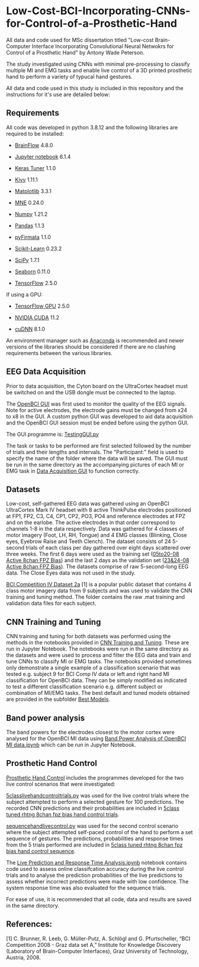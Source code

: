 # Low-Cost-BCI-Incorporating-CNNs-for-Control-of-a-Prosthetic-Hand
All data and code used for MSc dissertation titled "Low-cost Brain-Computer Interface Incorporating Convolutional Neural Netwokrs for Control of a Prosthetic Hand" by Antony Wade Peterson.

The study investigated using CNNs with minimal pre-processing to classify multiple MI and EMG tasks and enable live control of a 3D printed prosthetic hand to perform a variety of typucal hand gestures.

All data and code used in this study is included in this repository and the instructions for it's use are detailed below:

## Requirements
All code was developed in python 3.8.12 and the following libraries are required to be installed:

- [BrainFlow](https://brainflow.readthedocs.io/en/stable/BuildBrainFlow.html)	4.8.0

- [Jupyter notebook](https://jupyter.org/install) 6.1.4

- [Keras Tuner](https://keras.io/keras_tuner/)	1.1.0

- [Kivy](https://kivy.org/)	1.11.1

- [Matplotlib](https://matplotlib.org/stable/index.html) 3.3.1

- [MNE](https://mne.tools/stable/install/index.html)	0.24.0

- [Numpy](https://numpy.org/install/)	1.21.2

- [Pandas](https://pandas.pydata.org/getting_started.html)	1.1.3

- [pyFirmata](https://pypi.org/project/pyFirmata/)	1.1.0

- [Scikit-Learn](https://scikit-learn.org/stable/install.html)	0.23.2

- [SciPy](https://scipy.org/install/)	1.7.1

- [Seaborn](https://seaborn.pydata.org/installing.html) 0.11.0

- [TensorFlow](https://www.tensorflow.org/install)	2.5.0

If using a GPU:

- [TensorFlow GPU](https://www.tensorflow.org/install/pip) 2.5.0

- [NVIDIA CUDA](https://developer.nvidia.com/cuda-toolkit-archive) 11.2

- [cuDNN](https://developer.nvidia.com/cudnn) 8.1.0

An environment manager such as [Anaconda](https://www.anaconda.com/) is recommended and newer versions of the libraries should be considered if there are no clashing requirements between the various libraries.

## EEG Data Acquisition

Prior to data acquisition, the Cyton board on the UltraCortex headset must be switched on and the USB dongle must be connected to the laptop.

The [OpenBCI GUI](https://docs.openbci.com/Software/OpenBCISoftware/GUIDocs/) was first used to monitor the quality of the EEG signals. Note for active electrodes, 
the electrode gains must be changed from x24 to x8 in the GUI. A custom python GUI was developed to aid data acquisition and the OpenBCI GUI session must be ended before using the python GUI.

The GUI programme is: [TestingGUI.py](Data%20Acquisition%20GUI/TestingGUI.py)

The task or tasks to be performed are first selected followed by the number of trials and their lengths and intervals. The "Participant:" field is used to specify the name of the folder where the data will be saved.
The GUI must be run in the same directory as the accompanying pictures of each MI or EMG task in [Data Acquisition GUI](Data%20Acquisition%20GUI) to function correctly.

## Datasets

Low-cost, self-gathered EEG data was gathered using an OpenBCI UltraCortex Mark IV headset with 8 active ThinkPulse electrodes positioned at FP1, FP2, C3, C4, CP1, CP2, PO3, PO4 and reference electrodes at FPZ and on the earlobe.
The active electrodes in that order correspond to channels 1-8 in the data respectively. Data was gathered for 4 classes of motor imagery (Foot, LH, RH, Tongue) and 4 EMG classes (Blinking, Close eyes, Eyebrow Raise and Teeth Clench). 
The dataset consists of 24 5-second trials of each class per day gathered over eight days scattered over three weeks. 
The first 6 days were used as the training set ([05to20-08 Active 8chan FPZ Bias](05to20-08%20Active%208chan%20FPZ%20Bias))
and the last 2 days as the validation set ([23&24-08 Active 8chan FPZ Bias](23%2624-08%20Active%208chan%20FPZ%20Bias)). 
The datasets comprise of raw 5-second-long EEG data.
The Close Eyes data was not used in the study.

[BCI Competition IV Dataset 2a](BCI%20Competition%20IV%20Dataset%202a) [1] is a popular public dataset that contains 4 class motor imagery data from 9 subjects and was used to validate the CNN training and tuning method.
The folder contains the raw .mat training and validation data files for each subject.

## CNN Training and Tuning

CNN training and tuning for both datasets was performed using the methods in the notebooks provided in [CNN Training and Tuning](CNN%20Training%20and%20Tuning).
These are run in Jupyter Notebook.
The notebooks were run in the same directory as the datasets and were used to process and filter the EEG data and train and tune CNNs to classify MI or EMG tasks. The notebooks provided sometimes only demonstrate a single example of a classification scenario that was tested e.g. subject 9
for BCI Comp IV data or left and right hand MI classification for OpenBCI data. They can be simply modified as indicated to test a different classification scenario e.g. different subject or
combination of MI/EMG tasks.
The best default and tuned models obtained are provided in the subfolder [Best Models](CNN%20Training%20and%20Tuning/Best%20Models).

## Band power analysis

The band powers for the electrodes closest to the motor cortex were analysed for the OpenBCI MI data using [Band Power Analysis of OpenBCI MI data.ipynb](Band%20Power%20Analysis%20of%20OpenBCI%20MI%20data.ipynb) which can be run in Jupyter Notebook.

## Prosthetic Hand Control

[Prosthetic Hand Control](Prosthetic%20Hand%20Control) includes the programmes developed for the two live control scenarios that were investigated:

[5classlivehandcontroltrials.py](Prosthetic%20Hand%20Control/5classlivehandcontroltrials.py) was used for the live control trials where the subject attempted to perform a selected gesture for 100 predictions. The recorded CNN predictions and their 
probabilities are included in [5class tuned rhtng 8chan fpz bias hand control trials](5class%20tuned%20rhtng%208chan%20fpz%20bias%20hand%20control%20trials).

[sequencehandlivecontrol.py](Prosthetic%20Hand%20Control/sequencehandlivecontrol.py) was used for the second control scenario where the subject attempted self-paced control of the hand to perform a set sequence of gestures. The predictions, probabilities and response times from the 5 trials 
performed are included in [5class tuned rhtng 8chan fpz bias hand control sequence](Prosthetic%20Hand%20Control/5class%20tuned%20rhtng%208chan%20fpz%20bias%20hand%20control%20sequence).

The [Live Prediction and Response Time Analysis.ipynb](Prosthetic%20Hand%20Control/Live%20Prediction%20and%20Response%20Time%20Analysis.ipynb) notebook contains code used to assess online classifcation accuracy during the live control trials and to analyse the prediction probabilities 
of the live predictions to assess whether incorrect predictions were made with low confidence. The system response time was also evaluated for the sequence trials. 

For ease of use, it is recommended that all code, data and results are saved in the same directory.

## References:

[1] C. Brunner, R. Leeb, G. Müller-Putz, A. Schlögl and G. Pfurtscheller, “BCI Competition 2008 - Graz data set A,” Institute for Knowledge Discovery (Laboratory of Brain-Computer Interfaces), Graz University of Technology, Austria, 2008.

